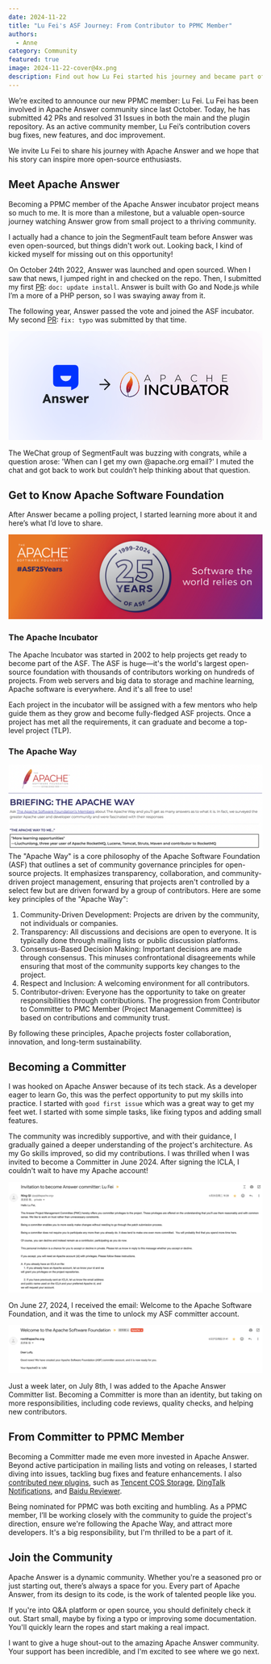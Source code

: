 ```yaml
---
date: 2024-11-22
title: "Lu Fei's ASF Journey: From Contributor to PPMC Member"
authors:
  - Anne
category: Community
featured: true
image: 2024-11-22-cover@4x.png
description: Find out how Lu Fei started his journey and became part of the community.
---
```


We’re excited to announce our new PPMC member: Lu Fei.
Lu Fei has been involved in Apache Answer community since last October. Today, he has submitted 42 PRs and resolved 31 Issues in both the main and the plugin repository. As an active community member, Lu Fei’s contribution covers bug fixes, new features, and doc improvement.

We invite Lu Fei to share his journey with Apache Answer and we hope that his story can inspire more open-source enthusiasts.

## Meet Apache Answer

Becoming a PPMC member of the Apache Answer incubator project means so much to me. It is more than a milestone, but a valuable open-source journey watching Answer grow from small project to a thriving community.

I actually had a chance to join the SegmentFault team before Answer was even open-sourced, but things didn't work out. Looking back, I kind of kicked myself for missing out on this opportunity!

On October 24th 2022, Answer was launched and open sourced. When I saw that news, I jumped right in and checked on the repo. Then, I submitted my first [PR](https://github.com/apache/incubator-answer/pull/2): `doc: update install`. Answer is built with Go and Node.js while I’m a more of a PHP person, so I was swaying away from it.

The following year, Answer passed the vote and joined the ASF incubator. My second [PR](https://github.com/apache/incubator-answer/pull/577): `fix: typo` was submitted by that time.

![Answer Enters Incubator](ASF.png)

The WeChat group of SegmentFault was buzzing with congrats, while a question arose: 'When can I get my own @apache.org email?' I muted the chat and got back to work but couldn’t help thinking about that question.

## Get to Know Apache Software Foundation

After Answer became a polling project, I started learning more about it and here’s what I’d love to share.

![ASF 25 Years](ASF%2025%20Years.PNG)

### The Apache Incubator

The Apache Incubator was started in 2002 to help projects get ready to become part of the ASF. The ASF is huge—it's the world's largest open-source foundation with thousands of contributors working on hundreds of projects. From web servers and big data to storage and machine learning, Apache software is everywhere. And it's all free to use!

Each project in the incubator will be assigned with a few mentors who help guide them as they grow and become fully-fledged ASF projects. Once a project has met all the requirements, it can graduate and become a top-level project (TLP).

### The Apache Way

![Apache Way](Apache%20Way.PNG)
The "Apache Way" is a core philosophy of the Apache Software Foundation (ASF) that outlines a set of community governance principles for open-source projects. It emphasizes transparency, collaboration, and community-driven project management, ensuring that projects aren't controlled by a select few but are driven forward by a group of contributors. Here are some key principles of the "Apache Way":

1. Community-Driven Development: Projects are driven by the community, not individuals or companies.
2. Transparency: All discussions and decisions are open to everyone. It is typically done through mailing lists or public discussion platforms.
3. Consensus-Based Decision Making: Important decisions are made through consensus. This minuses confrontational disagreements while ensuring that most of the community supports key changes to the project.
4. Respect and Inclusion: A welcoming environment for all contributors.
5. Contributor-driven: Everyone has the opportunity to take on greater responsibilities through contributions. The progression from Contributor to Committer to PMC Member (Project Management Committee) is based on contributions and community trust.

By following these principles, Apache projects foster collaboration, innovation, and long-term sustainability.

## Becoming a Committer

I was hooked on Apache Answer because of its tech stack. As a developer eager to learn Go, this was the perfect opportunity to put my skills into practice. I started with `good first issue` which was a great way to get my feet wet. I started with some simple tasks, like fixing typos and adding small features.

The community was incredibly supportive, and with their guidance, I gradually gained a deeper understanding of the project's architecture. As my Go skills improved, so did my contributions. I was thrilled when I was invited to become a Committer in June 2024. After signing the ICLA, I couldn't wait to have my Apache account!

![Invitation to Become Answer Committer](Invitation%20of%20Committer.png)

On June 27, 2024, I received the email: Welcome to the Apache Software Foundation, and it was the time to unlock my ASF committer account.

![Welcome to ASF](Welcome%20to%20ASF.png)

Just a week later, on July 8th, I was added to the Apache Answer Committer list. Becoming a Committer is more than an identity, but taking on more responsibilities, including code reviews, quality checks, and helping new contributors.

## From Committer to PPMC Member

Becoming a Committer made me even more invested in Apache Answer. Beyond active participation in mailing lists and voting on releases, I started diving into issues, tackling bug fixes and feature enhancements. I also [contributed new plugins](https://github.com/apache/incubator-answer-plugins/pulls?q=is%3Apr+author%3Asy-records+is%3Aclosed), such as [Tencent COS Storage](https://github.com/apache/incubator-answer-plugins/tree/main/storage-tencentyuncos), [DingTalk Notifications](https://github.com/apache/incubator-answer-plugins/tree/main/notification-dingtalk), and [Baidu Reviewer](https://github.com/apache/incubator-answer-plugins/tree/main/reviewer-baidu).

Being nominated for PPMC was both exciting and humbling. As a PPMC member, I’ll be working closely with the community to guide the project's direction, ensure we're following the Apache Way, and attract more developers. It's a big responsibility, but I'm thrilled to be a part of it.

## Join the Community

Apache Answer is a dynamic community. Whether you're a seasoned pro or just starting out, there’s always a space for you. Every part of Apache Answer, from its design to its code, is the work of talented people like you.

If you're into Q&A platform or open source, you should definitely check it out. Start small, maybe by fixing a typo or improving some documentation. You'll quickly learn the ropes and start making a real impact.

I want to give a huge shout-out to the amazing Apache Answer community. Your support has been incredible, and I'm excited to see where we go next.
